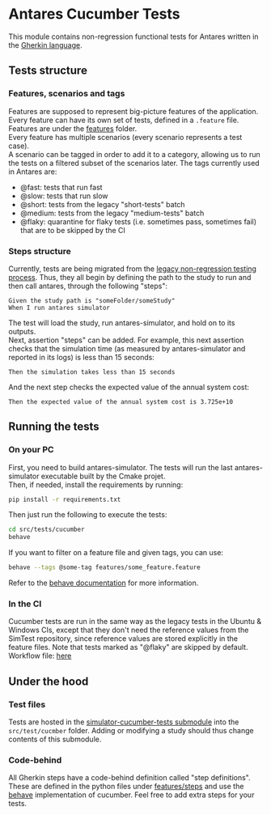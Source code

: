 # Antares Cucumber Tests

This module contains non-regression functional tests for Antares written in the [Gherkin language](https://cucumber.io/docs/gherkin/).  

## Tests structure

### Features, scenarios and tags
Features are supposed to represent big-picture features of the application. Every feature can have its own set of tests, 
defined in a `.feature` file. Features are under the [features](./features) folder.  
Every feature has multiple scenarios (every scenario represents a test case).  
A scenario can be tagged in order to add it to a category, allowing us to run the tests on a filtered subset of the 
scenarios later. The tags currently used in Antares are:
- @fast: tests that run fast
- @slow: tests that run slow
- @short: tests from the legacy "short-tests" batch
- @medium: tests from the legacy "medium-tests" batch
- @flaky: quarantine for flaky tests (i.e. sometimes pass, sometimes fail) that are to be skipped by the CI

### Steps structure
Currently, tests are being migrated from the [legacy non-regression testing process](../run-study-tests). Thus, they 
all begin by defining the path to the study to run and then call antares, through the following "steps":
~~~gherkin
Given the study path is "someFolder/someStudy"
When I run antares simulator
~~~
The test will load the study, run antares-simulator, and hold on to its outputs.  
Next, assertion "steps" can be added. For example, this next assertion checks that the simulation time (as measured by 
antares-simulator and reported in its logs) is less than 15 seconds:
~~~gherkin
Then the simulation takes less than 15 seconds
~~~
And the next step checks the expected value of the annual system cost:
~~~gherkin
Then the expected value of the annual system cost is 3.725e+10
~~~

## Running the tests
### On your PC
First, you need to build antares-simulator. The tests will run the last antares-simulator executable built by the Cmake 
projet.  
Then, if needed, install the requirements by running:
~~~bash
pip install -r requirements.txt
~~~
Then just run the following to execute the tests:
~~~bash
cd src/tests/cucumber
behave
~~~
If you want to filter on a feature file and given tags, you can use:
~~~bash
behave --tags @some-tag features/some_feature.feature
~~~
Refer to the [behave documentation](https://behave.readthedocs.io/en/latest/) for more information.

### In the CI
Cucumber tests are run in the same way as the legacy tests in the Ubuntu & Windows CIs, except that they don't need the 
reference values from the SimTest repository, since reference values are stored explicitly in the feature files.
Note that tests marked as "@flaky" are skipped by default.  
Workflow file: [here](../../../.github/workflows/cucumber-tests/action.yml)

## Under the hood
### Test files
Tests are hosted in the [simulator-cucumber-tests submodule](https://github.com/AntaresSimulatorTeam/simulator-cucumber-tests) into the `src/test/cucmber` folder. Adding or modifying a study should thus change contents of this submodule.

### Code-behind
All Gherkin steps have a code-behind definition called "step definitions". These are defined in the python files under [features/steps](./features/steps) and use the [behave](https://behave.readthedocs.io/en/latest/) implementation of cucumber. Feel free to add extra steps for your tests.
